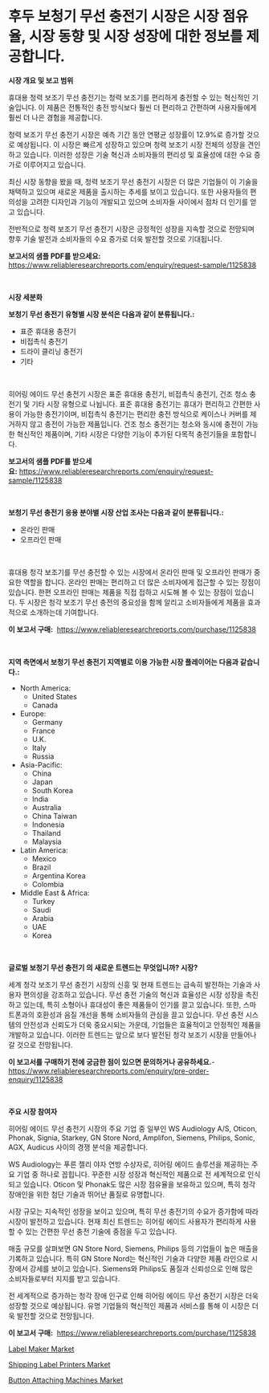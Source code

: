 <p><h1>후두 보청기 무선 충전기 시장은 시장 점유율, 시장 동향 및 시장 성장에 대한 정보를 제공합니다.</h1></p><p><strong>시장 개요 및 보고 범위</strong></p>
<p><p>휴대용 청력 보조기 무선 충전기는 청력 보조기를 편리하게 충전할 수 있는 혁신적인 기술입니다. 이 제품은 전통적인 충전 방식보다 훨씬 더 편리하고 간편하며 사용자들에게 훨씬 더 나은 경험을 제공합니다. </p><p>청력 보조기 무선 충전기 시장은 예측 기간 동안 연평균 성장률이 12.9%로 증가할 것으로 예상됩니다. 이 시장은 빠르게 성장하고 있으며 청력 보조기 시장 전체의 성장을 견인하고 있습니다. 이러한 성장은 기술 혁신과 소비자들의 편리성 및 효율성에 대한 수요 증가로 이루어지고 있습니다.</p><p>최신 시장 동향을 봤을 때, 청력 보조기 무선 충전기 시장은 더 많은 기업들이 이 기술을 채택하고 있으며 새로운 제품을 출시하는 추세를 보이고 있습니다. 또한 사용자들의 편의성을 고려한 디자인과 기능이 개발되고 있으며 소비자들 사이에서 점차 더 인기를 얻고 있습니다.</p><p>전반적으로 청력 보조기 무선 충전기 시장은 긍정적인 성장을 지속할 것으로 전망되며 향후 기술 발전과 소비자들의 수요 증가로 더욱 발전할 것으로 기대됩니다.</p></p>
<p><strong>보고서의 샘플 PDF를 받으세요:</strong> <a href="https://www.reliableresearchreports.com/enquiry/request-sample/1125838">https://www.reliableresearchreports.com/enquiry/request-sample/1125838</a></p>
<p>&nbsp;</p>
<p><strong>시장 세분화</strong></p>
<p><strong>보청기 무선 충전기 유형별 시장 분석은 다음과 같이 분류됩니다.:</strong></p>
<p><ul><li>표준 휴대용 충전기</li><li>비접촉식 충전기</li><li>드라이 클리닝 충전기</li><li>기타</li></ul></p>
<p>&nbsp;</p>
<p><p>히어링 에이드 무선 충전기 시장은 표준 휴대용 충전기, 비접촉식 충전기, 건조 청소 충전기 및 기타 시장 유형으로 나뉩니다. 표준 휴대용 충전기는 휴대가 편리하고 간편한 사용이 가능한 충전기이며, 비접촉식 충전기는 편리한 충전 방식으로 케이스나 커버를 제거하지 않고 충전이 가능한 제품입니다. 건조 청소 충전기는 청소와 동시에 충전이 가능한 혁신적인 제품이며, 기타 시장은 다양한 기능이 추가된 다목적 충전기들을 포함합니다.</p></p>
<p><strong>보고서의 샘플 PDF를 받으세요:</strong>&nbsp;<a href="https://www.reliableresearchreports.com/enquiry/request-sample/1125838">https://www.reliableresearchreports.com/enquiry/request-sample/1125838</a></p>
<p>&nbsp;</p>
<p><strong> 보청기 무선 충전기 응용 분야별 시장 산업 조사는 다음과 같이 분류됩니다.:</strong></p>
<p><ul><li>온라인 판매</li><li>오프라인 판매</li></ul></p>
<p>&nbsp;</p>
<p><p>휴대용 청각 보조기를 무선 충전할 수 있는 시장에서 온라인 판매 및 오프라인 판매가 중요한 역할을 합니다. 온라인 판매는 편리하고 더 많은 소비자에게 접근할 수 있는 장점이 있습니다. 한편 오프라인 판매는 제품을 직접 접하고 시도해 볼 수 있는 장점이 있습니다. 두 시장은 청각 보조기 무선 충전의 중요성을 함께 알리고 소비자들에게 제품을 효과적으로 소개하는데 기여합니다.</p></p>
<p><strong>이 보고서 구매:</strong>&nbsp; <a href="https://www.reliableresearchreports.com/purchase/1125838">https://www.reliableresearchreports.com/purchase/1125838</a></p>
<p>&nbsp;</p>
<p><strong>지역 측면에서 보청기 무선 충전기 지역별로 이용 가능한 시장 플레이어는 다음과 같습니다.:</strong></p>
<p><ul>
    <li>
        North America:
        <ul>
            <li>United States</li>
            <li>Canada</li>
        </ul>
    </li>
    <li>
        Europe:
        <ul>
            <li>Germany</li>
            <li>France</li>
            <li>U.K.</li>
            <li>Italy</li>
            <li>Russia</li>
        </ul>
    </li>
    <li>
        Asia-Pacific:
        <ul>
            <li>China</li>
            <li>Japan</li>
            <li>South Korea</li>
            <li>India</li>
            <li>Australia</li>
            <li>China Taiwan</li>
            <li>Indonesia</li>
            <li>Thailand</li>
            <li>Malaysia</li>
        </ul>
    </li>
    <li>
        Latin America:
        <ul>
            <li>Mexico</li>
            <li>Brazil</li>
            <li>Argentina Korea</li>
            <li>Colombia</li>
        </ul>
    </li>
    <li>
        Middle East & Africa:
        <ul>
            <li>Turkey</li>
            <li>Saudi</li>
            <li>Arabia</li>
            <li>UAE</li>
            <li>Korea</li>
        </ul>
    </li>
    </ul></p>
<p>&nbsp;</p>
<p><strong>글로벌 보청기 무선 충전기 의 새로운 트렌드는 무엇입니까? 시장?</strong></p>
<p><p>세계 청각 보조기 무선 충전기 시장의 신흥 및 현재 트렌드는 급속히 발전하는 기술과 사용자 편의성을 강조하고 있습니다. 무선 충전 기술의 혁신과 효율성은 시장 성장을 촉진하고 있는데, 특히 소형이나 휴대성이 좋은 제품들이 인기를 끌고 있습니다. 또한, 스마트폰과의 호환성과 음질 개선을 통해 소비자들의 관심을 끌고 있습니다. 무선 충전 시스템의 안전성과 신뢰도가 더욱 중요시되는 가운데, 기업들은 효율적이고 안정적인 제품을 개발하고 있습니다. 이러한 트렌드는 앞으로 보다 발전된 청각 보조기 시장을 만들어나갈 것으로 전망됩니다.</p></p>
<p><strong>이 보고서를 구매하기 전에 궁금한 점이 있으면 문의하거나 공유하세요.</strong>- <a href="https://www.reliableresearchreports.com/enquiry/pre-order-enquiry/1125838">https://www.reliableresearchreports.com/enquiry/pre-order-enquiry/1125838</a></p>
<p>&nbsp;</p>
<p><strong>주요 시장 참여자</strong></p>
<p><p>히어링 에이드 무선 충전기 시장의 주요 기업 중 일부인 WS Audiology A/S, Oticon, Phonak, Signia, Starkey, GN Store Nord, Amplifon, Siemens, Philips, Sonic, AGX, Audicus 사이의 경쟁 분석을 제공합니다. </p><p>WS Audiology는 푸른 젤리 야자 연방 수상자로, 히어링 에이드 솔루션을 제공하는 주요 기업 중 하나로 꼽힙니다. 꾸준한 시장 성장과 혁신적인 제품으로 전 세계적으로 인식되고 있습니다. Oticon 및 Phonak도 많은 시장 점유율을 보유하고 있으며, 특히 청각 장애인을 위한 첨단 기술과 뛰어난 품질로 유명합니다. </p><p>시장 규모는 지속적인 성장을 보이고 있으며, 특히 무선 충전기의 수요가 증가함에 따라 시장이 발전하고 있습니다. 현재 최신 트렌드는 히어링 에이드 사용자가 편리하게 사용할 수 있는 간편한 무선 충전 기술에 중점을 두고 있습니다. </p><p>매출 규모를 살펴보면 GN Store Nord, Siemens, Philips 등의 기업들이 높은 매출을 기록하고 있습니다. 특히 GN Store Nord는 혁신적인 기술과 다양한 제품 라인으로 시장에서 강세를 보이고 있습니다. Siemens와 Philips도 품질과 신뢰성으로 인해 많은 소비자들로부터 지지를 받고 있습니다. </p><p>전 세계적으로 증가하는 청각 장애 인구로 인해 히어링 에이드 무선 충전기 시장은 더욱 성장할 것으로 예상됩니다. 유명 기업들의 혁신적인 제품과 서비스를 통해 이 시장은 더욱 발전할 것으로 전망됩니다.</p></p>
<p><strong>이 보고서 구매:</strong>&nbsp;&nbsp;<a href="https://www.reliableresearchreports.com/purchase/1125838">https://www.reliableresearchreports.com/purchase/1125838</a></p>
<p><p><a href="https://view.publitas.com/reportprime-1/label-maker-market-size-growth-outlook-from-2023-to-2030-projecting-at-markets-trends-analysis-by-application-regional-outlook-and-revenue/">Label Maker Market</a></p><p><a href="https://view.publitas.com/reportprime-1/shipping-label-printers-market-provides-a-comprehensive-analysis-including-a-macro-overview-of-the-market-as-well-as-micro-details-such-as-market-size-and-competitive-landscape/">Shipping Label Printers Market</a></p><p><a href="https://view.publitas.com/reportprime-1/global-button-attaching-machines-market-size-and-market-trends-insights-and-projections-from-2023-to-2030/">Button Attaching Machines Market</a></p></p>

